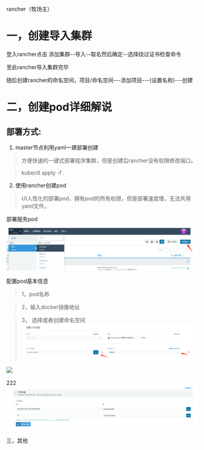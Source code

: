 rancher（牧场主）

# 一，创建导入集群

登入rancher点击 添加集群--导入--取名然后确定--选择绕过证书检查命令

至此rancher导入集群完毕

随后创建rancher的命名空间，项目/命名空间---添加项目---(设置名称)---创建


# 二，创建pod详细解说

## 部署方式:
1. master节点利用yaml一建部署创建

> 方便快速的一键式部署程序集群，但是创建后rancher没有权限修改端口。

> kubectl apply -f .

2. 使用rancher创建pod 

> UI人性化的部署pod，拥有pod的所有权限，但是部署速度慢，无法共用yaml文件。

部署服务pod

![](images/c1.png)

配置pod基本信息
> 1，pod名称 

> 2，输入docker镜像地址 

> 3， 选择或者创建命名空间
![](images/c2.png)



![](images/c3.png)

222
![](images/c4.png)

三，其他